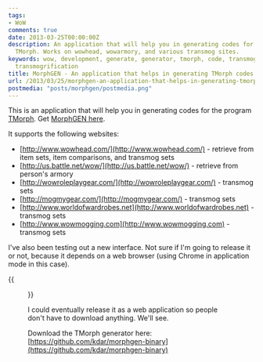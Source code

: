 ```yaml
---
tags:
- WoW
comments: true
date: 2013-03-25T00:00:00Z
description: An application that will help you in generating codes for the program
  TMorph. Works on wowhead, wowarmory, and various transmog sites.
keywords: wow, development, generate, generator, tmorph, code, transmog, transmogrify,
  transmogrification
title: MorphGEN - An application that helps in generating TMorph codes for WoW
url: /2013/03/25/morphgen-an-application-that-helps-in-generating-tmorph-codes-for-wow/
postmedia: "posts/morphgen/postmedia.png"
---
```


This is an application that will help you in generating codes for the program [TMorph](http://www.ownedcore.com/forums/world-of-warcraft/world-of-warcraft-bots-programs/375925-tmorph-64-bit-morpher-panda-support.html). Get [MorphGEN here](https://github.com/kdar/morphgen-binary).
<!--more-->

It supports the following websites:

  + [http://www.wowhead.com/](http://www.wowhead.com/) - retrieve from item sets, item comparisons, and transmog sets
  + [http://us.battle.net/wow/](http://us.battle.net/wow/) - retrieve from person's armory
  + [http://wowroleplaygear.com/](http://wowroleplaygear.com/) - transmog sets
  + [http://mogmygear.com/](http://mogmygear.com/) - transmog sets
  + [http://www.worldofwardrobes.net](http://www.worldofwardrobes.net) - transmog sets
  + [http://www.wowmogging.com](http://www.wowmogging.com) - transmog sets

I've also been testing out a new interface. Not sure if I'm going to release it or not, because it depends on a web browser (using Chrome in application mode in this case).

{{<figure src="/images/posts/morphgen/morphgen2.png" title="morphgen2" size="715x395" link="/images/posts/morphgen/morphgen2.png">}}

I could eventually release it as a web application so people don't have to download anything. We'll see.


Download the TMorph generator here: [https://github.com/kdar/morphgen-binary](https://github.com/kdar/morphgen-binary)
